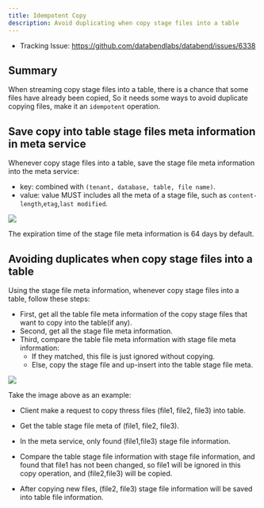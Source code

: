 ```yaml
---
title: Idempotent Copy
description: Avoid duplicating when copy stage files into a table
---
```


- Tracking Issue: https://github.com/databendlabs/databend/issues/6338

## Summary

When streaming copy stage files into a table, there is a chance that some files have already been copied, So it needs some ways to avoid duplicate copying files, make it an `idempotent` operation.

## Save copy into table stage files meta information in meta service

Whenever copy stage files into a table, save the stage file meta information into the meta service:

- key: combined with `(tenant, database, table, file name)`.
- value: value MUST includes all the meta of a stage file, such as `content-length`,`etag`,`last modified`.

![](/img/rfc/20220909-idempotent-copy/stage-file-meta.png)

The expiration time of the stage file meta information is 64 days by default.

## Avoiding duplicates when copy stage files into a table

Using the stage file meta information, whenever copy stage files into a table, follow these steps:

- First, get all the table file meta information of the copy stage files that want to copy into the table(if any).
- Second, get all the stage file meta information.
- Third, compare the table file meta information with stage file meta information:
  - If they matched, this file is just ignored without copying.
  - Else, copy the stage file and up-insert into the table stage file meta.

![](/img/rfc/20220909-idempotent-copy/example.png)

Take the image above as an example:

- Client make a request to copy thress files (file1, file2, file3) into table.

- Get the table stage file meta of (file1, file2, file3).

- In the meta service, only found (file1,file3) stage file information.

- Compare the table stage file information with stage file information, and found that file1 has not been changed, so file1 will be ignored in this copy operation, and (file2,file3) will be copied.

- After copying new files, (file2, file3) stage file information will be saved into table file information.
